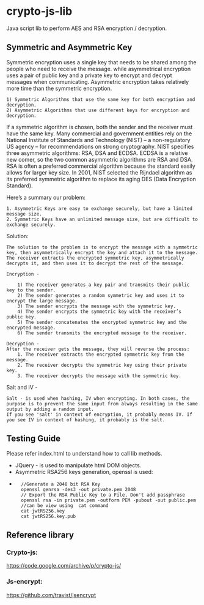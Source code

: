 # crypto-js-lib
Java script lib to perform AES and RSA encryption / decryption.

## Symmetric and Asymmetric Key
Symmetric encryption uses a single key that needs to be shared among the people who need to receive the message.
while asymmetrical encryption uses a pair of public key and a private key to encrypt and decrypt messages when communicating. 
Asymmetric encryption takes relatively more time than the symmetric encryption.

    1) Symmetric Algorithms that use the same key for both encryption and decryption. 
    2) Asymmetric Algorithms that use different keys for encryption and decryption. 

If a symmetric algorithm is chosen, both the sender and the receiver must have the same key.
Many commercial and government entities rely on the National Institute of Standards and Technology (NIST) – a non-regulatory US agency – for recommendations on strong cryptography.
NIST specifies three asymmetric algorithms: RSA, DSA and ECDSA. ECDSA is a relative new comer, so the two common asymmetric algorithms are RSA and DSA. 
RSA is often a preferred commercial algorithm because the standard easily allows for larger key size.
In 2001, NIST selected the Rijndael algorithm as its preferred symmetric algorithm to replace its aging DES (Data Encryption Standard).

Here’s a summary our problem:

    1. Asymmetric Keys are easy to exchange securely, but have a limited message size.
    2. Symmetric Keys have an unlimited message size, but are difficult to exchange securely.

Solution:

    The solution to the problem is to encrypt the message with a symmetric key, then asymmetrically encrypt the key and attach it to the message.
    The receiver extracts the encrypted symmetric key, asymmetrically decrypts it, and then uses it to decrypt the rest of the message.

    Encryption -
        
        1) The receiver generates a key pair and transmits their public key to the sender.
        2) The sender generates a random symmetric key and uses it to encrypt the large message.
        3) The sender encrypts the message with the symmetric key.
        4) The sender encrypts the symmetric key with the receiver’s public key.
        5) The sender concatenates the encrypted symmetric key and the encrypted message.
        6) The sender transmits the encrypted message to the receiver.
    
    Decryption -
    After the receiver gets the message, they will reverse the process:
        1. The receiver extracts the encrypted symmetric key from the message.
        2. The receiver decrypts the symmetric key using their private key.
        3. The receiver decrypts the message with the symmetric key.

Salt and IV -

    Salt - is used when hashing, IV when encrypting. In both cases, the purpose is to prevent the same input from always resulting in the same output by adding a random input. 
    If you see 'salt' in context of encryption, it probably means IV. If you see IV in context of hashing, it probably is the salt.

## Testing Guide
Please refer index.html to understand how to call lib methods.
*   JQuery - is used to manipulate html DOM objects.  
*   Asymmetric RSA256 keys generation, openssl is used:
*       //Generate a 2048 bit RSA Key 
        openssl genrsa -des3 -out private.pem 2048
        // Export the RSA Public Key to a File, Don't add passphrase
        openssl rsa -in private.pem -outform PEM -pubout -out public.pem
        //can be view using  cat command
        cat jwtRS256.key
        cat jwtRS256.key.pub


## Reference library
### Crypto-js:
https://code.google.com/archive/p/crypto-js/
### Js-encrypt:
https://github.com/travist/jsencrypt
